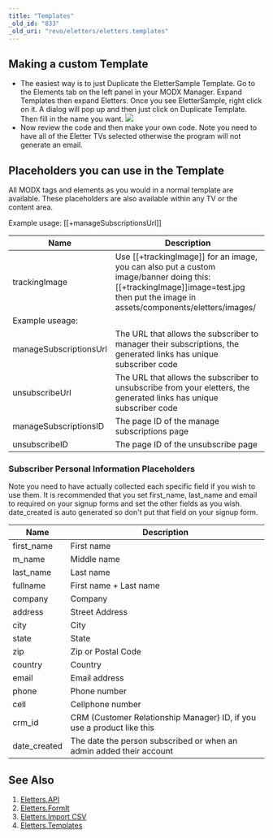 ```yaml
---
title: "Templates"
_old_id: "833"
_old_uri: "revo/eletters/eletters.templates"
---
```


## Making a custom Template

- The easiest way is to just Duplicate the EletterSample Template. Go to the Elements tab on the left panel in your MODX Manager. Expand Templates then expand Eletters. Once you see EletterSample, right click on it. A dialog will pop up and then just click on Duplicate Template. Then fill in the name you want. 
  ![](/download/attachments/39355138/duplicate.png?version=1&modificationDate=1335818884000)
- Now review the code and then make your own code. Note you need to have all of the Eletter TVs selected otherwise the program will not generate an email.

## Placeholders you can use in the Template

All MODX tags and elements as you would in a normal template are available. These placeholders are also available within any TV or the content area.

Example usage: \[\[+manageSubscriptionsUrl\]\]

| Name                                                        | Description                                                                                                                                                                               |
| ----------------------------------------------------------- | ----------------------------------------------------------------------------------------------------------------------------------------------------------------------------------------- |
| trackingImage                                               | Use \[\[+trackingImage\]\] for an image, you can also put a custom image/banner doing this: \[\[+trackingImage\]\]image=test.jpg then put the image in assets/components/eletters/images/ |
| Example useage: <img src="\[\[+trackingImage\]\]" alt="" /> |
| manageSubscriptionsUrl                                      | The URL that allows the subscriber to manager their subscriptions, the generated links has unique subscriber code                                                                         |
| unsubscribeUrl                                              | The URL that allows the subscriber to unsubscribe from your eletters, the generated links has unique subscriber code                                                                      |
| manageSubscriptionsID                                       | The page ID of the manage subscriptions page                                                                                                                                              |
| unsubscribeID                                               | The page ID of the unsubscribe page                                                                                                                                                       |

### Subscriber Personal Information Placeholders

Note you need to have actually collected each specific field if you wish to use them. It is recommended that you set first\_name, last\_name and email to required on your signup forms and set the other fields as you wish. date\_created is auto generated so don't put that field on your signup form.

| Name          | Description                                                            |
| ------------- | ---------------------------------------------------------------------- |
| first\_name   | First name                                                             |
| m\_name       | Middle name                                                            |
| last\_name    | Last name                                                              |
| fullname      | First name + Last name                                                 |
| company       | Company                                                                |
| address       | Street Address                                                         |
| city          | City                                                                   |
| state         | State                                                                  |
| zip           | Zip or Postal Code                                                     |
| country       | Country                                                                |
| email         | Email address                                                          |
| phone         | Phone number                                                           |
| cell          | Cellphone number                                                       |
| crm\_id       | CRM (Customer Relationship Manager) ID, if you use a product like this |
| date\_created | The date the person subscribed or when an admin added their account    |

## See Also

1. [Eletters.API](/extras/eletters/eletters.api)
2. [Eletters.FormIt](/extras/eletters/eletters.formit)
3. [Eletters.Import CSV](/extras/eletters/eletters.import-csv)
4. [Eletters.Templates](/extras/eletters/eletters.templates)